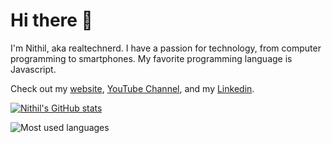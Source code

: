 # Hi there 👋

I'm Nithil, aka realtechnerd. I have a passion for technology, from computer programming to smartphones. My favorite programming language is Javascript.

Check out my [website](https://realtechnerd.github.io), [YouTube Channel](https://www.youtube.com/channel/UCX1JggjszwHCN6JNG2zwidQ), and my [Linkedin](https://www.linkedin.com/in/nithil-krishnaraj-889b161b1/).

[![Nithil's GitHub stats](https://github-readme-stats.vercel.app/api?username=realtechnerd&show_icons=true&theme=dark)](https://github.com/anuraghazra/github-readme-stats)

![Most used languages](https://github-readme-stats.vercel.app/api/top-langs/?username=realtechnerd&layout=compact&langs_count=4&theme=dark)
